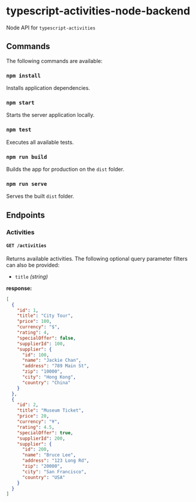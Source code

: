 # typescript-activities-node-backend

Node API for `typescript-activities`

## Commands

The following commands are available:

### `npm install`

Installs application dependencies.

### `npm start`

Starts the server application locally.

### `npm test`

Executes all available tests.

### `npm run build`

Builds the app for production on the `dist` folder.

### `npm run serve`

Serves the built `dist` folder.

## Endpoints

### Activities

#### `GET /activities`

Returns available activities. The following optional query parameter filters can also be provided:

- `title` _(string)_

**response:**

```json
[
  {
    "id": 1,
    "title": "City Tour",
    "price": 100,
    "currency": "$",
    "rating": 4,
    "specialOffer": false,
    "supplierId": 100,
    "supplier": {
      "id": 100,
      "name": "Jackie Chan",
      "address": "789 Main St",
      "zip": "10000",
      "city": "Hong Kong",
      "country": "China"
    }
  },
  {
    "id": 2,
    "title": "Museum Ticket",
    "price": 20,
    "currency": "¥",
    "rating": 4.5,
    "specialOffer": true,
    "supplierId": 200,
    "supplier": {
      "id": 200,
      "name": "Bruce Lee",
      "address": "123 Long Rd",
      "zip": "20000",
      "city": "San Francisco",
      "country": "USA"
    }
  }
]
```
